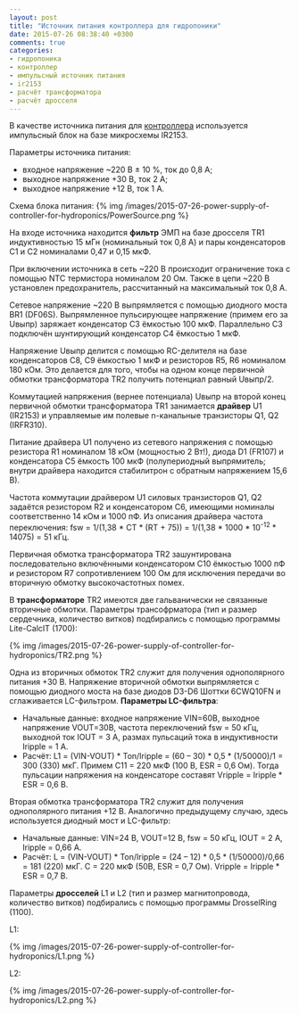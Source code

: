 ```yaml
---
layout: post
title: "Источник питания контроллера для гидропоники"
date: 2015-07-26 08:38:40 +0300
comments: true
categories: 
- гидропоника
- контроллер
- импульсный источник питания
- ir2153
- расчёт трансформатора
- расчёт дросселя
---
```


В качестве источника питания для [контроллера](/blog/2015/07/25/controller-for-hydroponics) используется импульсный блок на базе микросхемы IR2153.

Параметры источника питания:

* входное напряжение ~220 В &plusmn; 10 %, ток до 0,8 А;
* выходное напряжение +30 В, ток 2 А;
* выходное напряжение +12 В, ток 1 А.

Схема блока питания:
{% img /images/2015-07-26-power-supply-of-controller-for-hydroponics/PowerSource.png %}

На входе источника находится **фильтр** ЭМП на базе дросселя TR1 индуктивностью 15 мГн (номинальный ток 0,8 А) и пары конденсаторов C1 и C2 номиналами 0,47 и 0,15 мкФ.

При включении источника в сеть ~220 В происходит ограничение тока с помощью NTC термистора номиналом 20 Ом. Также в цепи ~220 В установлен предохранитель, рассчитанный на максимальный ток 0,8 А.

Сетевое напряжение ~220 В выпрямляется с помощью диодного моста BR1 (DF06S). Выпрямленное пульсирующее напряжение (примем его за Uвыпр) заряжает конденсатор С3 ёмкостью 100 мкФ. Параллельно C3 подключён шунтирующий конденсатор C4 ёмкостью 1 мкФ.

Напряжение Uвыпр делится с помощью RC-делителя на базе конденсаторов C8, C9 ёмкостью 1 мкФ и резисторов R5, R6 номиналом 180 кОм. Это делается для того, чтобы на одном конце первичной обмотки трансформатора TR2 получить потенциал равный Uвыпр/2.

Коммутацией напряжения (вернее потенциала) Uвыпр на второй конец первичной обмотки трансформатора TR1 занимается **драйвер** U1 (IR2153) и управляемые им полевые n-канальные транзисторы Q1, Q2 (IRFR310).

Питание драйвера U1 получено из сетевого напряжения с помощью резистора R1 номиналом 18 кОм (мощностью 2 Вт!), диода D1 (FR107) и конденсатора C5 ёмкость 100 мкФ (полупериодный выпрямитель; внутри драйвера находится стабилитрон с обратным напряжением 15,6 В).

Частота коммутации драйвером U1 силовых транзисторов Q1, Q2 задаётся резистором R2 и конденсатором C6, имеющими номиналы соответственно 14 кОм и 1000 пФ. Из описания драйвера частота переключения:
fsw = 1/(1,38 * CT * (RT + 75)) = 1/(1,38 * 1000 * 10<sup>-12</sup> * 14075) = 51 кГц.

Первичная обмотка трансформатора TR2 зашунтирована последовательно включёнными конденсатором C10 ёмкостью 1000 пФ и резистором R7 сопротивлением 100 Ом для исключения передачи во вторичную обмотку высокочастотных помех.

В **трансформаторе** TR2 имеются две гальванически не связанные вторичные обмотки.
Параметры трансофрматора (тип и размер сердечника, количество витков) подбирались с помощью программы Lite-CalcIT (1700):

{% img /images/2015-07-26-power-supply-of-controller-for-hydroponics/TR2.png %}

Одна из вторичных обмоток TR2 служит для получения однополярного питания +30 В. Напряжение вторичной обмотки выпрямляется с помощью диодного моста на базе диодов D3-D6 Шоттки 6CWQ10FN и сглаживается LC-фильтром. **Параметры LC-фильтра**:

* Начальные данные: входное напряжение VIN=60В, выходное напряжение VOUT=30В, частота переключений fsw = 50 кГц, выходной ток IOUT = 3 А, размах пульсаций тока в индуктивности Iripple = 1 А.
* Расчёт: 
L1 = (VIN-VOUT) * Ton/Iripple = (60 – 30) * 0,5 * (1/50000)/1 = 300 (330) мкГ. 
Примем C11 = 220 мкФ (100 В, ESR = 0,6 Ом). Тогда пульсации напряжения на конденсаторе составят Vripple = Iripple * ESR = 0,6 В.

Вторая обмотка трансформатора TR2 служит для получения однополярного питания +12 В. Аналогично предыдущему случаю, здесь используется диодный мост и LC-фильтр:

* Начальные данные: VIN=24 В, VOUT=12 В, fsw = 50 кГц, IOUT = 2 А, Iripple = 0,66 А.
* Расчёт: 
L = (VIN-VOUT) * Ton/Iripple = (24 – 12) * 0,5 * (1/50000)/0,66 = 181 (220) мкГ.
C = 220 мкФ (50В, ESR = 0,7 Ом). Vripple = Iripple * ESR = 0,7 В.

Параметры **дросселей** L1 и L2 (тип и размер магнитопровода, количество витков) подбирались с помощью программы DrosselRing (1100).

L1:

{% img /images/2015-07-26-power-supply-of-controller-for-hydroponics/L1.png %}

L2:

{% img /images/2015-07-26-power-supply-of-controller-for-hydroponics/L2.png %}